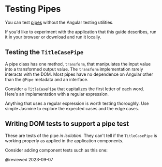 # Testing Pipes

You can test [pipes](guide/pipes-overview) without the Angular testing utilities.

<div class="alert is-helpful">

If you'd like to experiment with the application that this guide describes, <live-example name="testing" noDownload>run it in your browser</live-example> or <live-example name="testing" downloadOnly>download and run it locally</live-example>.

</div>

## Testing the `TitleCasePipe`

A pipe class has one method, `transform`, that manipulates the input value into a transformed output value.
The `transform` implementation rarely interacts with the DOM.
Most pipes have no dependence on Angular other than the `@Pipe` metadata and an interface.

Consider a `TitleCasePipe` that capitalizes the first letter of each word.
Here's an implementation with a regular expression.

<code-example header="app/shared/title-case.pipe.ts" path="testing/src/app/shared/title-case.pipe.ts"></code-example>

Anything that uses a regular expression is worth testing thoroughly.
Use simple Jasmine to explore the expected cases and the edge cases.

<code-example header="app/shared/title-case.pipe.spec.ts" path="testing/src/app/shared/title-case.pipe.spec.ts" region="excerpt"></code-example>

<a id="write-tests"></a>

## Writing DOM tests to support a pipe test

These are tests of the pipe *in isolation*.
They can't tell if the `TitleCasePipe` is working properly as applied in the application components.

Consider adding component tests such as this one:

<code-example header="app/hero/hero-detail.component.spec.ts (pipe test)" path="testing/src/app/hero/hero-detail.component.spec.ts" region="title-case-pipe"></code-example>

<!-- links -->

<!-- external links -->

<!-- end links -->

@reviewed 2023-09-07

